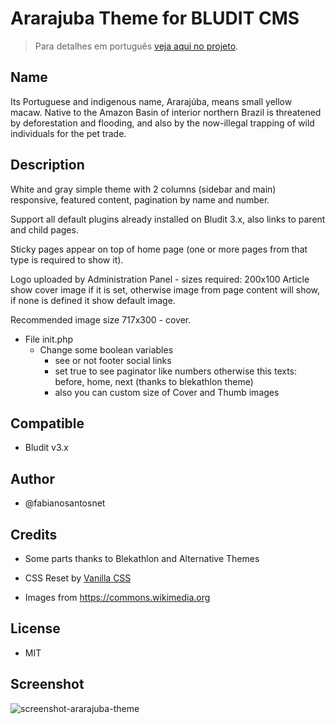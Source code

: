 # Ararajuba Theme for BLUDIT CMS

> Para detalhes em português [veja aqui no projeto](https://fabianosantosnet.github.io/bluditCMS/).

## Name
Its Portuguese and indigenous name, Ararajúba, means small yellow macaw. Native to the Amazon Basin of interior northern Brazil is threatened by deforestation and flooding, and also by the now-illegal trapping of wild individuals for the pet trade.

## Description
White and gray simple theme with 2 columns (sidebar and main) responsive, featured content, pagination by name and number. 

 Support all default plugins already installed on Bludit 3.x, also links to parent and child pages.
 
 Sticky pages appear on top of home page (one or more pages from that type is required to show it).
 
 Logo uploaded by Administration Panel - sizes required: 200x100
 Article show cover image if it is set, otherwise image from page content will show, if none is defined it show default image.
 
 Recommended image size 717x300 - cover.

- File init.php
   - Change some boolean variables 
      - see or not footer social links 
      - set true to see paginator like numbers otherwise this texts: before, home, next (thanks to blekathlon theme)
      - also you can custom size of Cover and Thumb images

## Compatible 
- Bludit v3.x

## Author
- @fabianosantosnet

## Credits
- Some parts thanks to Blekathlon and Alternative Themes

- CSS Reset by [Vanilla CSS](https://github.com/bradleytaunt/vanilla-css)
	
- Images from https://commons.wikimedia.org

## License 
- MIT

## Screenshot
![screenshot-ararajuba-theme](https://raw.githubusercontent.com/bludit-themes/ararajuba/master/screenshot.png)
